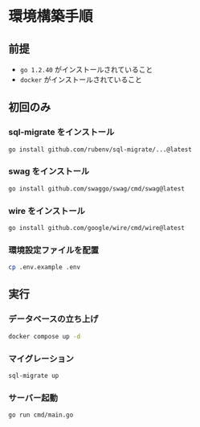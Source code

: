 # 環境構築手順

## 前提

- `go 1.2.40` がインストールされていること
- `docker` がインストールされていること

## 初回のみ

### sql-migrate をインストール

```sh
go install github.com/rubenv/sql-migrate/...@latest
```

### swag をインストール

```sh
go install github.com/swaggo/swag/cmd/swag@latest
```

### wire をインストール

```sh
go install github.com/google/wire/cmd/wire@latest
```

### 環境設定ファイルを配置

```sh
cp .env.example .env
```

## 実行

### データベースの立ち上げ

```sh
docker compose up -d
```

### マイグレーション

```sh
sql-migrate up
```

### サーバー起動

```sh
go run cmd/main.go
```
